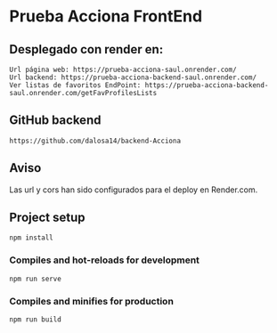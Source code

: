 # Prueba Acciona FrontEnd

## Desplegado con render en:
```
Url página web: https://prueba-acciona-saul.onrender.com/
Url backend: https://prueba-acciona-backend-saul.onrender.com/
Ver listas de favoritos EndPoint: https://prueba-acciona-backend-saul.onrender.com/getFavProfilesLists

```
## GitHub backend
```
https://github.com/dalosa14/backend-Acciona
```

## Aviso 

Las url y cors han sido configurados para el deploy en Render.com.

## Project setup
```
npm install
```

### Compiles and hot-reloads for development
```
npm run serve
```

### Compiles and minifies for production
```
npm run build
```

